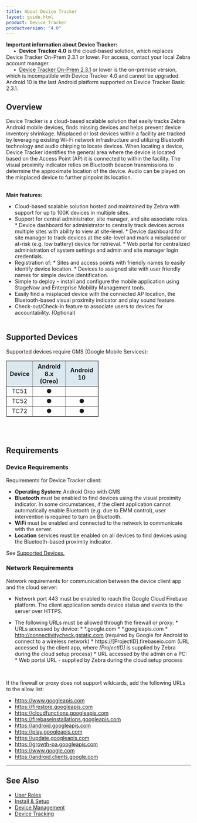 ```yaml
---
title: About Device Tracker
layout: guide.html
product: Device Tracker
productversion: "4.0"
---
```


<div class="alert alert-danger alert-dismissible fade in" role="alert"><b>Important information about Device Tracker:</b><br>
&nbsp;&nbsp;&nbsp;&nbsp;&nbsp;•&nbsp; <b>Device Tracker 4.0</b> is the cloud-based solution, which replaces Device Tracker On-Prem 2.3.1 or lower. For access, contact your local Zebra account manager.<br>
&nbsp;&nbsp;&nbsp;&nbsp;&nbsp;•&nbsp; <a href="/devicetracker-onprem/2-3/guide/about">Device Tracker On-Prem 2.3.1</a> or lower is the on-premise version, which is incompatible with Device Tracker 4.0 and cannot be upgraded. Android 10 is the last Android platform supported on Device Tracker Basic 2.3.1.
</div>

## Overview

Device Tracker is a cloud-based scalable solution that easily tracks Zebra Android mobile devices, finds missing devices and helps prevent device inventory shrinkage. Misplaced or lost devices within a facility are tracked by leveraging existing Wi-Fi network infrastructure and utilizing Bluetooth technology and audio chirping to locate devices. When locating a device, Device Tracker identifies the general area where the device is located based on the Access Point (AP) it is connected to within the facility. The visual proximity indicator relies on Bluetooth beacon transmissions to determine the approximate location of the device. Audio can be played on the misplaced device to further pinpoint its location.
<br><br>

<!-- <video width="400" height="240" controls>
  <source src="NG_DTRK.mp4" type="video/mp4">
</video> -->

**Main features:**
<br>

* Cloud-based scalable solution hosted and maintained by Zebra with support for up to 100K devices in multiple sites.
* Support for central administrator, site manager, and site associate roles.
        * Device dashboard for administrator to centrally track devices across multiple sites with ability to view at site-level.
        * Device dashboard for site manager to track devices at the site-level and mark a misplaced or at-risk (e.g. low battery) device for retrieval. 
        * Web portal for centralized administration of system settings and admin and site manager login credentials.
* Registration of:
        * Sites and access points with friendly names to easily identify device location.
        * Devices to assigned site with user friendly names for simple device identification.
* Simple to deploy – install and configure the mobile application using StageNow and Enterprise Mobility Management tools.
* Easily find a misplaced device with the connected AP location, the Bluetooth-based visual proximity indicator and play sound feature.
* Check-out/Check-in feature to associate users to devices for accountability. (Optional)
<br><br>

## Supported Devices

Supported devices require GMS (Google Mobile Services):

<table class="facelift" align="center" style="width:50%" border="1" padding="5px">
  <tr bgcolor="#dce8ef">
    <th style="text-align:center">Device</th>
    <th style="text-align:center">Android 8.x <br>(Oreo)</th>
    <th style="text-align:center">Android 10</th>
  </tr>
  <!--
  <tr>
    <td>EC50</td>
    <td style="text-align:center">&#x25cf;</td>
    <td></td>
  </tr>  -->
  <tr>
    <td style="text-align:center">TC51</td>
    <td style="text-align:center">&#x25cf;</td>
    <td></td>
  </tr>
  <tr>
    <td style="text-align:center">TC52</td>
    <td style="text-align:center">&#x25cf;</td>
    <td style="text-align:center">&#x25cf;</td>
  </tr>
  <tr>
    <td style="text-align:center">TC72</td>
    <td style="text-align:center">&#x25cf;</td>
    <td style="text-align:center">&#x25cf;</td>
  </tr>
</table>
<br><br>

## Requirements

### Device Requirements

Requirements for Device Tracker client:

* **Operating System:** Android Oreo with GMS
* **Bluetooth** must be enabled to find devices using the visual proximity indicator. In some circumstances, if the client application cannot automatically enable Bluetooth (e.g. due to EMM control), user intervention is required to turn on Bluetooth.
* **WiFi** must be enabled and connected to the network to communicate with the server.
* **Location** services must be enabled on all devices to find devices using the Bluetooth-based proximity indicator.

<p>See <a href="./#supporteddevices">Supported Devices.</a></p>

### Network Requirements

Network requirements for communication between the device client app and the cloud server:

* Network port 443 must be enabled to reach the Google Cloud Firebase platform. The client application sends device status and events to the server over HTTPS.

* The following URLs must be allowed through the firewall or proxy:
        * URLs accessed by device:
            * *.google.com
            * *.googleapis.com
            * http://connectivitycheck.gstatic.com (required by Google for Android to connect to a wireless network)
            * https://[ProjectID].firebaseio.com (URL accessed by the client app, where <i>[ProjectID]</i> is supplied by Zebra during the cloud setup process)
        * URL accessed by the admin on a PC:
            * Web portal URL - supplied by Zebra during the cloud setup process
<br>

<p>If the firewall or proxy does not support wildcards, add the following URLs to the allow list:</p>

* https://www.googleapis.com
* https://firestore.googleapis.com
* https://cloudfunctions.googleapis.com
* https://firebaseinstallations.googleapis.com
* https://android.googleapis.com
* https://play.googleapis.com
* https://update.googleapis.com
* https://growth-pa.googleapis.com
* https://www.google.com
* https://android.clients.google.com
<!-- -->
-----

## See Also

* [User Roles](../roles)
* [Install & Setup](../setup)
* [Device Management](../mgmt)
* [Device Tracking](../use)
